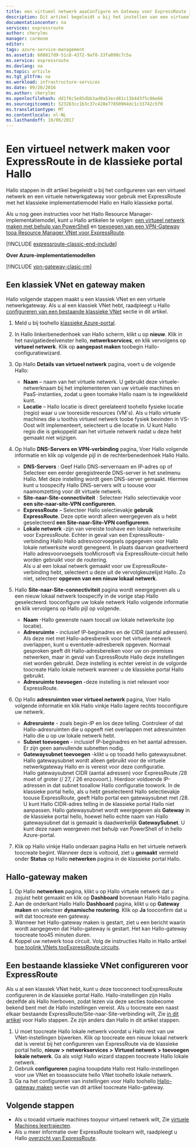 ```yaml
---
title: een virtueel netwerk aaaConfigure en Gateway voor ExpressRoute in de klassieke portal Hallo | Microsoft Docs
description: Dit artikel begeleidt u bij het instellen van een virtueel netwerk voor ExpressRoute met het klassieke implementatiemodel Hallo en Hallo klassieke portal.
documentationcenter: na
services: expressroute
author: cherylmc
manager: carmonm
editor: 
tags: azure-service-management
ms.assetid: 688817d9-51c8-4372-9af8-33fa098c7c5a
ms.service: expressroute
ms.devlang: na
ms.topic: article
ms.tgt_pltfrm: na
ms.workload: infrastructure-services
ms.date: 09/20/2016
ms.author: cherylmc
ms.openlocfilehash: dd1f6c5e85dbb3ad0a53ecd81c13b4d3f5c06e66
ms.sourcegitcommit: 523283cc1b3c37c428e77850964dc1c33742c5f0
ms.translationtype: MT
ms.contentlocale: nl-NL
ms.lasthandoff: 10/06/2017
---
```

# <a name="create-a-virtual-network-for-expressroute-in-hello-classic-portal"></a>Een virtueel netwerk maken voor ExpressRoute in de klassieke portal Hallo
Hallo stappen in dit artikel begeleidt u bij het configureren van een virtueel netwerk en een virtuele netwerkgateway voor gebruik met ExpressRoute met het klassieke implementatiemodel Hallo en Hallo klassieke portal.

Als u nog geen instructies voor het Hallo Resource Manager-implementatiemodel, kunt u Hallo artikelen te volgen: [een virtueel netwerk maken met behulp van PowerShell](../virtual-network/virtual-networks-create-vnet-arm-ps.md) en [toevoegen van een VPN-Gateway tooa Resource Manager VNet voor ExpressRoute](expressroute-howto-add-gateway-resource-manager.md).

[!INCLUDE [expressroute-classic-end-include](../../includes/expressroute-classic-end-include.md)]

**Over Azure-implementatiemodellen**

[!INCLUDE [vpn-gateway-clasic-rm](../../includes/vpn-gateway-classic-rm-include.md)]

## <a name="create-a-classic-vnet-and-gateway"></a>Een klassiek VNet en gateway maken
Hallo volgende stappen maakt u een klassiek VNet en een virtuele netwerkgateway. Als u al een klassiek VNet hebt, raadpleegt u Hallo [configureren van een bestaande klassieke VNet](#config) sectie in dit artikel.

1. Meld u bij toohello [klassieke Azure-portal](http://manage.windowsazure.com).
2. In Hallo linkerbenedenhoek van Hallo scherm, klikt u op **nieuw**. Klik in het navigatiedeelvenster hello, **netwerkservices**, en klik vervolgens op **virtueel netwerk**. Klik op **aangepast maken** toobegin Hallo-configuratiewizard.
3. Op Hallo **Details van virtueel netwerk** pagina, voert u de volgende Hallo:
   
   * **Naam** – naam van het virtuele netwerk. U gebruikt deze virtuele-netwerknaam bij het implementeren van uw virtuele machines en PaaS-instanties, zodat u geen toomake Hallo naam is te ingewikkeld kunt.
   * **Locatie** – Hallo locatie is direct gerelateerd toohello fysieke locatie (regio) waar u uw tooreside resources (VM's). Als u Hallo virtuele machines die u toothis virtueel netwerk toobe fysiek bevinden in VS-Oost wilt implementeert, selecteert u die locatie in. U kunt Hallo regio die is gekoppeld aan het virtuele netwerk nadat u deze hebt gemaakt niet wijzigen.
4. Op Hallo **DNS-Servers en VPN-verbinding** pagina, Voer Hallo volgende informatie en klik op volgende pijl in de rechterbenedenhoek Hallo Hallo. 
   
   * **DNS-Servers** : Geef Hallo DNS-servernaam en IP-adres op of Selecteer een eerder geregistreerde DNS-server in het snelmenu Hallo. Met deze instelling wordt geen DNS-server gemaakt. Hiermee kunt u toospecify Hallo DNS-servers wilt u toouse voor naamomzetting voor dit virtuele netwerk.
   * **Site-naar-Site-connectiviteit** : Selecteer Hallo selectievakje voor **een site-naar-site-VPN configureren**.
   * **ExpressRoute** – Selecteer Hallo selectievakje **gebruik ExpressRoute**. Deze optie wordt alleen weergegeven als u hebt geselecteerd **een Site-naar-Site-VPN configureren**.
   * **Lokale netwerk** -zijn van vereiste toohave een lokale netwerksite voor ExpressRoute. Echter in geval van een ExpressRoute-verbinding Hallo Hallo adresvoorvoegsels opgegeven voor Hallo lokale netwerksite wordt genegeerd. In plaats daarvan geadverteerd Hallo adresvoorvoegsels tooMicrosoft via ExpressRoute-circuit hello worden gebruikt voor de routering.<BR>Als u al een lokaal netwerk gemaakt voor uw ExpressRoute-verbinding hebt, selecteert u deze uit de vervolgkeuzelijst Hallo. Zo niet, selecteer **opgeven van een nieuw lokaal netwerk**.
5. Hallo **Site-naar-Site-connectiviteit** pagina wordt weergegeven als u een nieuw lokaal netwerk toospecify in de vorige stap Hallo geselecteerd. tooconfigure uw lokale netwerk Hallo volgende informatie en klik vervolgens op Hallo pijl op volgende. 
   
   * **Naam** -Hallo gewenste naam toocall uw lokale netwerksite (op locatie).
   * **Adresruimte** - inclusief IP-beginadres en de CIDR (aantal adressen). Als deze niet met Hallo-adresbereik voor het virtuele netwerk overlappen, kunt u eventuele-adresbereik opgeven. Normaal gesproken geeft dit Hallo-adresbereiken voor uw on-premises netwerken, maar in geval van ExpressRoute Hallo deze instellingen niet worden gebruikt. Deze instelling is echter vereist in de volgorde toocreate Hallo lokale netwerk wanneer u de klassieke portal Hallo gebruikt.
   * **Adresruimte toevoegen** -deze instelling is niet relevant voor ExpressRoute.
6. Op Hallo **adresruimten voor virtueel netwerk** pagina, Voer Hallo volgende informatie en klik Hallo vinkje Hallo lagere rechts tooconfigure uw netwerk. 
   
   * **Adresruimte** - zoals begin-IP en los deze telling. Controleer of dat Hallo-adresruimten die u opgeeft niet overlappen met adresruimten Hallo die u op uw lokale netwerk hebt.
   * **Subnet toevoegen** - inclusief IP-beginadres en het aantal adressen. Er zijn geen aanvullende subnetten nodig.
   * **Gatewaysubnet toevoegen** -klikt u op tooadd hello gatewaysubnet. Hallo gatewaysubnet wordt alleen gebruikt voor de virtuele netwerkgateway Hallo en is vereist voor deze configuratie.<BR>Hallo gatewaysubnet CIDR (aantal adressen) voor ExpressRoute /28 moet of groter (/ 27, / 26 enzovoort.). Hierdoor voldoende IP-adressen in dat subnet tooallow Hallo configuratie toowork. In de klassieke portal hello, als u hebt geselecteerd Hallo selectievakje toouse ExpressRoute, geeft Hallo portal een gatewaysubnet met /28.  U kunt Hallo CIDR-adres telling in de klassieke portal Hallo niet aanpassen. Hallo gatewaysubnet wordt weergegeven als **Gateway** in de klassieke portal hello, hoewel hello echte naam van Hallo gatewaysubnet dat is gemaakt is daadwerkelijk **GatewaySubnet**. U kunt deze naam weergeven met behulp van PowerShell of in hello Azure-portal.
7. Klik op Hallo vinkje Hallo onderaan pagina Hallo en het virtuele netwerk toocreate begint. Wanneer deze is voltooid, ziet u **gemaakt** vermeld onder **Status** op Hallo **netwerken** pagina in de klassieke portal Hallo.

## <a name="gw"></a>Hallo-gateway maken
1. Op Hallo **netwerken** pagina, klikt u op Hallo virtuele netwerk dat u zojuist hebt gemaakt en klik op **Dashboard** bovenaan Hallo Hallo pagina.
2. Aan de onderkant Hallo Hallo **Dashboard** pagina, klikt u op **Gateway maken** en selecteer **dynamische routering**. Klik op **Ja** tooconfirm dat u wilt dat toocreate een gateway.
3. Wanneer het Hallo-gateway maken is gestart, ziet u een bericht waarin wordt aangegeven dat Hallo-gateway is gestart. Het kan Hallo-gateway toocreate too45 minuten duren.
4. Koppel uw netwerk tooa circuit. Volg de instructies Hallo in Hallo artikel [hoe toolink VNets tooExpressRoute circuits](expressroute-howto-linkvnet-classic.md).

## <a name="config"></a>Een bestaande klassieke VNet configureren voor ExpressRoute
Als u al een klassiek VNet hebt, kunt u deze tooconnect tooExpressRoute configureren in de klassieke portal Hallo. Hallo-instellingen zijn Hallo dezelfde als Hallo hierboven, zodat lezen via deze secties toobecome bekend bent met de Hallo instellingen vereist. Als u toocreate een naast elkaar bestaande ExpressRoute/Site-naar-Site-verbinding wilt, Zie [in dit artikel](expressroute-howto-coexist-classic.md) voor Hallo stappen. Ze zijn anders dan Hallo in dit artikel stappen.

1. U moet toocreate Hallo lokale netwerk voordat u Hallo rest van uw VNet-instellingen bijwerken. Klik op toocreate een nieuw lokaal netwerk dat is vereist bij het configureren van ExpressRoute via de klassieke portal hello, **nieuw**  **>**  **netwerkservices**  **>**  **Virtueel netwerk**  **>**  **toevoegen lokale netwerk**. Ga als volgt Hallo wizard stappen toocreate Hallo lokale netwerk.
2. Gebruik **configureren** pagina tooupdate Hallo rest Hallo-instellingen voor uw VNet en tooassociate hello VNet toohello lokale netwerk.
3. Ga na het configureren van instellingen voor Hallo toohello [Hallo-gateway maken](#gw) sectie van dit artikel toocreate Hallo-gateway.

## <a name="next-steps"></a>Volgende stappen
* Als u tooadd virtuele machines tooyour virtueel netwerk wilt, Zie [virtuele Machines leertrajecten](https://azure.microsoft.com/documentation/learning-paths/virtual-machines/).
* Als u meer informatie over ExpressRoute toolearn wilt, raadpleegt u Hallo [overzicht van ExpressRoute](expressroute-introduction.md).

